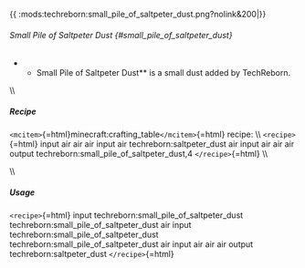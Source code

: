 {{ :mods:techreborn:small_pile_of_saltpeter_dust.png?nolink&200\|}}

###### Small Pile of Saltpeter Dust {#small_pile_of_saltpeter_dust}

-   -   Small Pile of Saltpeter Dust\*\* is a small dust added by
        TechReborn.

\\\\

##### Recipe

`<mcitem>`{=html}minecraft:crafting_table`</mcitem>`{=html} recipe: \\\\
`<recipe>`{=html} input air air air input air techreborn:saltpeter_dust
air input air air air output techreborn:small_pile_of_saltpeter_dust,4
`</recipe>`{=html} \\\\

\\\\

##### Usage

`<recipe>`{=html} input techreborn:small_pile_of_saltpeter_dust
techreborn:small_pile_of_saltpeter_dust air input
techreborn:small_pile_of_saltpeter_dust
techreborn:small_pile_of_saltpeter_dust air input air air air output
techreborn:saltpeter_dust `</recipe>`{=html}
